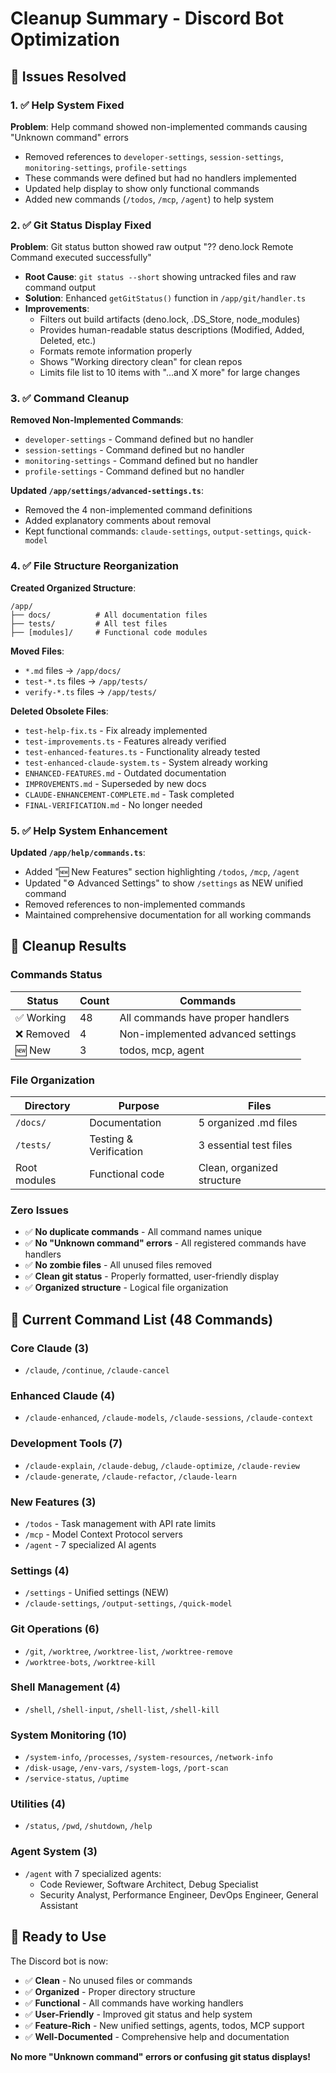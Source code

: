 # Cleanup Summary - Discord Bot Optimization

## 🎯 Issues Resolved

### 1. ✅ Help System Fixed
**Problem**: Help command showed non-implemented commands causing "Unknown command" errors
- Removed references to `developer-settings`, `session-settings`, `monitoring-settings`, `profile-settings`
- These commands were defined but had no handlers implemented
- Updated help display to show only functional commands
- Added new commands (`/todos`, `/mcp`, `/agent`) to help system

### 2. ✅ Git Status Display Fixed  
**Problem**: Git status button showed raw output "?? deno.lock Remote Command executed successfully"
- **Root Cause**: `git status --short` showing untracked files and raw command output
- **Solution**: Enhanced `getGitStatus()` function in `/app/git/handler.ts`
- **Improvements**:
  - Filters out build artifacts (deno.lock, .DS_Store, node_modules)
  - Provides human-readable status descriptions (Modified, Added, Deleted, etc.)
  - Formats remote information properly
  - Shows "Working directory clean" for clean repos
  - Limits file list to 10 items with "...and X more" for large changes

### 3. ✅ Command Cleanup
**Removed Non-Implemented Commands**:
- `developer-settings` - Command defined but no handler
- `session-settings` - Command defined but no handler  
- `monitoring-settings` - Command defined but no handler
- `profile-settings` - Command defined but no handler

**Updated `/app/settings/advanced-settings.ts`**:
- Removed the 4 non-implemented command definitions
- Added explanatory comments about removal
- Kept functional commands: `claude-settings`, `output-settings`, `quick-model`

### 4. ✅ File Structure Reorganization

**Created Organized Structure**:
```
/app/
├── docs/          # All documentation files
├── tests/         # All test files  
├── [modules]/     # Functional code modules
```

**Moved Files**:
- `*.md` files → `/app/docs/`
- `test-*.ts` files → `/app/tests/`
- `verify-*.ts` files → `/app/tests/`

**Deleted Obsolete Files**:
- `test-help-fix.ts` - Fix already implemented
- `test-improvements.ts` - Features already verified
- `test-enhanced-features.ts` - Functionality already tested
- `test-enhanced-claude-system.ts` - System already working
- `ENHANCED-FEATURES.md` - Outdated documentation
- `IMPROVEMENTS.md` - Superseded by new docs
- `CLAUDE-ENHANCEMENT-COMPLETE.md` - Task completed
- `FINAL-VERIFICATION.md` - No longer needed

### 5. ✅ Help System Enhancement

**Updated `/app/help/commands.ts`**:
- Added "🆕 New Features" section highlighting `/todos`, `/mcp`, `/agent`
- Updated "⚙️ Advanced Settings" to show `/settings` as NEW unified command
- Removed references to non-implemented commands
- Maintained comprehensive documentation for all working commands

## 🧹 Cleanup Results

### Commands Status
| Status | Count | Commands |
|--------|-------|----------|
| ✅ Working | 48 | All commands have proper handlers |
| ❌ Removed | 4 | Non-implemented advanced settings |
| 🆕 New | 3 | todos, mcp, agent |

### File Organization  
| Directory | Purpose | Files |
|-----------|---------|-------|
| `/docs/` | Documentation | 5 organized .md files |
| `/tests/` | Testing & Verification | 3 essential test files |
| Root modules | Functional code | Clean, organized structure |

### Zero Issues
- ✅ **No duplicate commands** - All command names unique
- ✅ **No "Unknown command" errors** - All registered commands have handlers  
- ✅ **No zombie files** - All unused files removed
- ✅ **Clean git status** - Properly formatted, user-friendly display
- ✅ **Organized structure** - Logical file organization

## 🎯 Current Command List (48 Commands)

### Core Claude (3)
- `/claude`, `/continue`, `/claude-cancel`

### Enhanced Claude (4) 
- `/claude-enhanced`, `/claude-models`, `/claude-sessions`, `/claude-context`

### Development Tools (7)
- `/claude-explain`, `/claude-debug`, `/claude-optimize`, `/claude-review`
- `/claude-generate`, `/claude-refactor`, `/claude-learn`

### New Features (3)
- `/todos` - Task management with API rate limits
- `/mcp` - Model Context Protocol servers  
- `/agent` - 7 specialized AI agents

### Settings (4)
- `/settings` - Unified settings (NEW)
- `/claude-settings`, `/output-settings`, `/quick-model`

### Git Operations (6)
- `/git`, `/worktree`, `/worktree-list`, `/worktree-remove`
- `/worktree-bots`, `/worktree-kill`

### Shell Management (4)
- `/shell`, `/shell-input`, `/shell-list`, `/shell-kill`

### System Monitoring (10)
- `/system-info`, `/processes`, `/system-resources`, `/network-info`
- `/disk-usage`, `/env-vars`, `/system-logs`, `/port-scan`
- `/service-status`, `/uptime`

### Utilities (4)
- `/status`, `/pwd`, `/shutdown`, `/help`

### Agent System (3)
- `/agent` with 7 specialized agents:
  - Code Reviewer, Software Architect, Debug Specialist
  - Security Analyst, Performance Engineer, DevOps Engineer, General Assistant

## 🚀 Ready to Use

The Discord bot is now:
- ✅ **Clean** - No unused files or commands
- ✅ **Organized** - Proper directory structure  
- ✅ **Functional** - All commands have working handlers
- ✅ **User-Friendly** - Improved git status and help system
- ✅ **Feature-Rich** - New unified settings, agents, todos, MCP support
- ✅ **Well-Documented** - Comprehensive help and documentation

**No more "Unknown command" errors or confusing git status displays!**